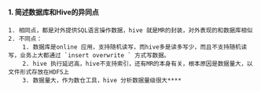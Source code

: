 #### 1.  简述数据库和Hive的异同点

	1. 相同点，都是对外提供SQL语言操作数据，hive 就是MR的封装，对外表现的和数据库相似
	2. 不同点：
		1. 数据库是online 应用，支持随机读写，而hive多是读多写少，而且不支持随机读写，业务上大都通过 `insert overwrite ` 方式写数据。
		2. hive 执行延迟高，hive不支持索引，还有MR的本身有关，根本原因是数据量大，以文件形式存放在HDFS上
		3. 数据量大，作为数仓工具，hive 分析数据量级很大****
